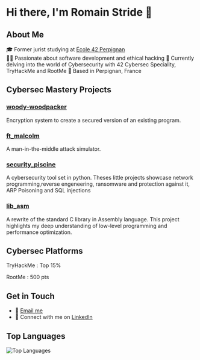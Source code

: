 # Hi there, I'm Romain Stride 👋

## About Me
🎓 Former jurist studying at [École 42 Perpignan](https://www.42.fr/)  
👨‍💻 Passionate about software development and ethical hacking
🌱 Currently delving into the world of Cybersecurity with 42 Cybersec Speciality, TryHackMe and RootMe
📍 Based in Perpignan, France

## Cybersec Mastery Projects

### [woody-woodpacker](https://github.com/rstride/woody-woodpacker)
Encryption system to create a secured version of an existing program.

### [ft_malcolm](https://github.com/rstride/ft_malcolm)
A man-in-the-middle attack simulator.

### [security_piscine](https://github.com/rstride/security_piscine)
A cybersecurity tool set in python. Theses little projects showcase network programming,reverse engeneering, ransomware and protection against it, ARP Poisoning and SQL injections 
 
### [lib_asm](https://github.com/rstride/lib_asm)
A rewrite of the standard C library in Assembly language. This project highlights my deep understanding of low-level programming and performance optimization.

## Cybersec Platforms

TryHackMe : Top 15%

RootMe : 500 pts

## Get in Touch
- 📧 [Email me](mailto:romain.stride@gmail.com)
- 💼 Connect with me on [LinkedIn](https://www.linkedin.com/in/romainstride)

## Top Languages
![Top Languages](https://github-readme-stats.vercel.app/api/top-langs/?username=rstride&layout=compact&theme=radical)
